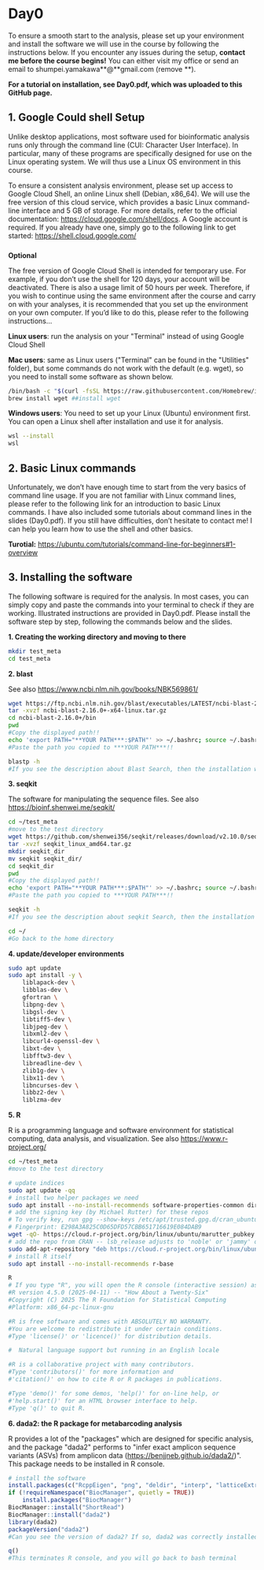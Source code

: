 # Day0

To ensure a smooth start to the analysis, please set up your environment and install the software we will use in the course by following the instructions below. If you encounter any issues during the setup, **contact me before the course begins!** You can either visit my office or send an email to shumpei.yamakawa**@**gmail.com (remove **). 


****For a tutorial on installation, see Day0.pdf, which was uploaded to this GitHub page.****


## 1. Google Could shell Setup

Unlike desktop applications, most software used for bioinformatic analysis runs only through the command line (CUI: Character User Interface). In particular, many of these programs are specifically designed for use on the Linux operating system. We will thus use a Linux OS environment in this course. 

To ensure a consistent analysis environment, please set up access to Google Cloud Shell, an online Linux shell (Debian, x86_64). We will use the free version of this cloud service, which provides a basic Linux command-line interface and 5 GB of storage. For more details, refer to the official documentation: https://cloud.google.com/shell/docs.
A Google account is required. If you already have one, simply go to the following link to get started: https://shell.cloud.google.com/



###
**Optional**

The free version of Google Cloud Shell is intended for temporary use. For example, if you don’t use the shell for 120 days, your account will be deactivated. There is also a usage limit of 50 hours per week. Therefore, if you wish to continue using the same environment after the course and carry on with your analyses, it is recommended that you set up the environment on your own computer. If you’d like to do this, please refer to the following instructions...

**Linux users**: run the analysis on your "Terminal" instead of using Google Cloud Shell

**Mac users**: same as Linux users ("Terminal" can be found in the "Utilities" folder), but some commands do not work with the default (e.g. wget), so you need to install some software as shown below. 

```bash
/bin/bash -c "$(curl -fsSL https://raw.githubusercontent.com/Homebrew/install/HEAD/install.sh)" ##Install Homebrew
brew install wget ##install wget
```

**Windows users**: You need to set up your Linux (Ubuntu) environment first. You can open a Linux shell after installation and use it for analysis.

```bash
wsl --install
wsl
```

## 2. Basic Linux commands

Unfortunately, we don’t have enough time to start from the very basics of command line usage. If you are not familiar with Linux command lines, please refer to the following link for an introduction to basic Linux commands. I have also included some tutorials about command lines in the slides (Day0.pdf).
If you still have difficulties, don’t hesitate to contact me! I can help you learn how to use the shell and other basics.

**Turotial:** https://ubuntu.com/tutorials/command-line-for-beginners#1-overview

## 3. Installing the software

The following software is required for the analysis. In most cases, you can simply copy and paste the commands into your terminal to check if they are working. Illustrated instructions are provided in Day0.pdf. Please install the software step by step, following the commands below and the slides.


**1. Creating the working directory and moving to there**
```bash
mkdir test_meta
cd test_meta
```

**2. blast**

See also https://www.ncbi.nlm.nih.gov/books/NBK569861/

```bash
wget https://ftp.ncbi.nlm.nih.gov/blast/executables/LATEST/ncbi-blast-2.16.0+-x64-linux.tar.gz
tar -xvzf ncbi-blast-2.16.0+-x64-linux.tar.gz
cd ncbi-blast-2.16.0+/bin
pwd 
#Copy the displayed path!! 
echo 'export PATH="**YOUR PATH***:$PATH"' >> ~/.bashrc; source ~/.bashrc
#Paste the path you copied to ***YOUR PATH***!!

blastp -h
#If you see the description about Blast Search, then the installation worked.
```

**3. seqkit**

The software for manipulating the sequence files. See also https://bioinf.shenwei.me/seqkit/

```bash
cd ~/test_meta
#move to the test directory
wget https://github.com/shenwei356/seqkit/releases/download/v2.10.0/seqkit_linux_amd64.tar.gz
tar -xvzf seqkit_linux_amd64.tar.gz
mkdir seqkit_dir
mv seqkit seqkit_dir/
cd seqkit_dir
pwd 
#Copy the displayed path!! 
echo 'export PATH="**YOUR PATH***:$PATH"' >> ~/.bashrc; source ~/.bashrc
#Paste the path you copied to ***YOUR PATH***!!

seqkit -h
#If you see the description about seqkit Search, then the installation worked.

cd ~/
#Go back to the home directory

```

**4. update/developer environments**
```bash
sudo apt update
sudo apt install -y \
    liblapack-dev \
    libblas-dev \
    gfortran \
    libpng-dev \
    libgsl-dev \
    libtiff5-dev \
    libjpeg-dev \
    libxml2-dev \
    libcurl4-openssl-dev \
    libxt-dev \
    libfftw3-dev \
    libreadline-dev \
    zlib1g-dev \
    libx11-dev \
    libncurses-dev \
    libbz2-dev \
    liblzma-dev
```

**5. R**

R is a programming language and software environment for statistical computing, data analysis, and visualization. See also https://www.r-project.org/

```bash
cd ~/test_meta
#move to the test directory

# update indices
sudo apt update -qq
# install two helper packages we need
sudo apt install --no-install-recommends software-properties-common dirmngr
# add the signing key (by Michael Rutter) for these repos
# To verify key, run gpg --show-keys /etc/apt/trusted.gpg.d/cran_ubuntu_key.asc 
# Fingerprint: E298A3A825C0D65DFD57CBB651716619E084DAB9
wget -qO- https://cloud.r-project.org/bin/linux/ubuntu/marutter_pubkey.asc | sudo tee -a /etc/apt/trusted.gpg.d/cran_ubuntu_key.asc
# add the repo from CRAN -- lsb_release adjusts to 'noble' or 'jammy' or ... as needed
sudo add-apt-repository "deb https://cloud.r-project.org/bin/linux/ubuntu $(lsb_release -cs)-cran40/"
# install R itself
sudo apt install --no-install-recommends r-base

R
# If you type "R", you will open the R console (interactive session) as follows. 
#R version 4.5.0 (2025-04-11) -- "How About a Twenty-Six"
#Copyright (C) 2025 The R Foundation for Statistical Computing
#Platform: x86_64-pc-linux-gnu

#R is free software and comes with ABSOLUTELY NO WARRANTY.
#You are welcome to redistribute it under certain conditions.
#Type 'license()' or 'licence()' for distribution details.

#  Natural language support but running in an English locale

#R is a collaborative project with many contributors.
#Type 'contributors()' for more information and
#'citation()' on how to cite R or R packages in publications.

#Type 'demo()' for some demos, 'help()' for on-line help, or
#'help.start()' for an HTML browser interface to help.
#Type 'q()' to quit R.

```

**6. dada2: the R package for metabarcoding analysis**

R provides a lot of the "packages" which are designed for specific analysis, and the package "dada2" performs to "infer exact amplicon sequence variants (ASVs) from amplicon data (https://benjjneb.github.io/dada2/)". This package needs to be installed in R console.

```R
# install the software
install.packages(c("RcppEigen", "png", "deldir", "interp", "latticeExtra"))
if (!requireNamespace("BiocManager", quietly = TRUE))
    install.packages("BiocManager")
BiocManager::install("ShortRead")
BiocManager::install("dada2")
library(dada2)
packageVersion("dada2")
#Can you see the version of dada2? If so, dada2 was correctly installed!

q()
#This terminates R console, and you will go back to bash terminal
```
